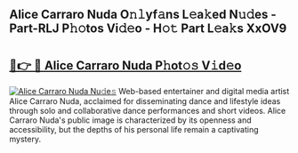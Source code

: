 ## Alice Carraro Nuda O𝚗𝚕yf𝚊ns L𝚎a𝚔ed N𝚞𝚍es - Part-RLJ P𝚑𝚘tos Vi𝚍𝚎o - H𝚘𝚝 Part L𝚎a𝚔s XxOV9

# <h2><a href="http://kf37yg2.oniu.top/?m=Alice+Carraro+Nuda">🔗👉 🔴 Alice Carraro Nuda P𝚑ot𝚘𝚜 V𝚒d𝚎o</a></h2>

[![Alice Carraro Nuda Nu𝚍e𝚜](https://i.imgur.com/0qMVB7G.gif)](http://kf37yg2.oniu.top/?m=Alice+Carraro+Nuda)
Web-based entertainer and digital media artist Alice Carraro Nuda, acclaimed for disseminating dance and lifestyle ideas through solo and collaborative dance performances and short videos. Alice Carraro Nuda's public image is characterized by its openness and accessibility, but the depths of his personal life remain a captivating mystery.  
